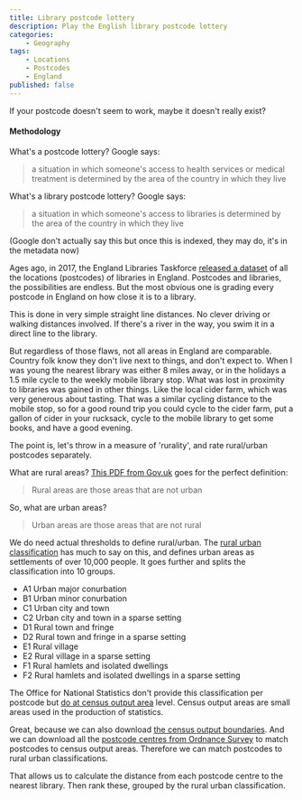 ```yaml
---
title: Library postcode lottery
description: Play the English library postcode lottery
categories:
    - Geography
tags:
    - Locations
    - Postcodes
    - England
published: false
---
```


If your postcode doesn't seem to work, maybe it doesn't really exist?

#### Methodology

What's a postcode lottery? Google says:

> a situation in which someone's access to health services or medical treatment is determined by the area of the country in which they live 

What's a library postcode lottery? Google says:

> a situation in which someone's access to libraries is determined by the area of the country in which they live

(Google don't actually say this but once this is indexed, they may do, it's in the metadata now)

Ages ago, in 2017, the England Libraries Taskforce [released a dataset](https://www.gov.uk/government/publications/public-libraries-in-england-basic-dataset) of all the locations (postcodes) of libraries in England. Postcodes and libraries, the possibilities are endless. But the most obvious one is grading every postcode in England on how close it is to a library.

This is done in very simple straight line distances. No clever driving or walking distances involved. If there's a river in the way, you swim it in a direct line to the library.

But regardless of those flaws, not all areas in England are comparable. Country folk know they don't live next to things, and don't expect to. When I was young the nearest library was either 8 miles away, or in the holidays a 1.5 mile cycle to the weekly mobile library stop. What was lost in proximity to libraries was gained in other things. Like the local cider farm, which was very generous about tasting. That was a similar cycling distance to the mobile stop, so for a good round trip you could cycle to the cider farm, put a gallon of cider in your rucksack, cycle to the mobile library to get some books, and have a good evening.

The point is, let's throw in a measure of 'rurality', and rate rural/urban postcodes separately. 

What are rural areas? [This PDF from Gov.uk](https://www.gov.uk/government/uploads/system/uploads/attachment_data/file/591462/RUCOA_leaflet_Jan2017.pdf) goes for the perfect definition:

> Rural areas are those areas that are not urban

So, what are urban areas?

> Urban areas are those areas that are not rural

We do need actual thresholds to define rural/urban. The [rural urban classification](https://www.gov.uk/government/statistics/defining-rural-areas) has much to say on this, and defines urban areas as settlements of over 10,000 people. It goes further and splits the classification into 10 groups.

- A1 Urban major conurbation
- B1 Urban minor conurbation
- C1 Urban city and town
- C2 Urban city and town in a sparse setting
- D1 Rural town and fringe
- D2 Rural town and fringe in a sparse setting
- E1 Rural village
- E2 Rural village in a sparse setting
- F1 Rural hamlets and isolated dwellings
- F2 Rural hamlets and isolated dwellings in a sparse setting

The Office for National Statistics don't provide this classification per postcode but [do at census output area](https://ons.maps.arcgis.com/home/item.html?id=3ce248e9651f4dc094f84a4c5de18655) level. Census output areas are small areas used in the production of statistics.

Great, because we can also download [the census output boundaries](http://geoportal.statistics.gov.uk/datasets/output-area-december-2011-full-clipped-boundaries-in-england-and-wales). And we can download all the [postcode centres from Ordnance Survey](https://www.ordnancesurvey.co.uk/business-and-government/products/code-point-open.html) to match postcodes to census output areas. Therefore we can match postcodes to rural urban classifications.

That allows us to calculate the distance from each postcode centre to the nearest library. Then rank these, grouped by the rural urban classification.